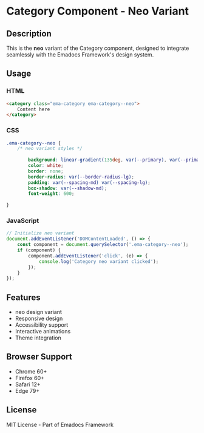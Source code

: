 # Category Component - Neo Variant

## Description
This is the **neo** variant of the Category component, designed to integrate seamlessly with the Emadocs Framework's design system.

## Usage

### HTML
```html
<category class="ema-category ema-category--neo">
    Content here
</category>
```

### CSS
```css
.ema-category--neo {
    /* neo variant styles */
    
        background: linear-gradient(135deg, var(--primary), var(--primary-dark));
        color: white;
        border: none;
        border-radius: var(--border-radius-lg);
        padding: var(--spacing-md) var(--spacing-lg);
        box-shadow: var(--shadow-md);
        font-weight: 600;
    
}
```

### JavaScript
```javascript
// Initialize neo variant
document.addEventListener('DOMContentLoaded', () => {
    const component = document.querySelector('.ema-category--neo');
    if (component) {
        component.addEventListener('click', (e) => {
            console.log('Category neo variant clicked');
        });
    }
});
```

## Features
- neo design variant
- Responsive design
- Accessibility support
- Interactive animations
- Theme integration

## Browser Support
- Chrome 60+
- Firefox 60+
- Safari 12+
- Edge 79+

## License
MIT License - Part of Emadocs Framework
